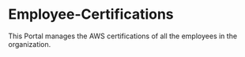 # Employee-Certifications
This Portal manages the AWS certifications of all the employees in the organization.

